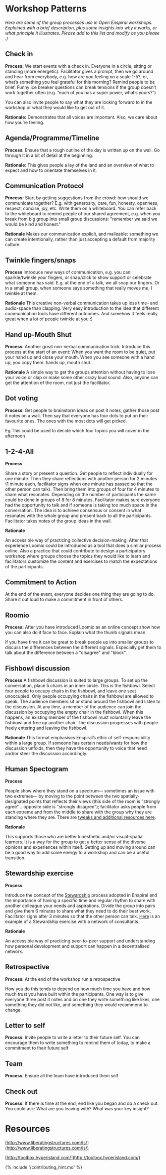 # Workshop Patterns

*Here are some of the group processes use in Open Enspiral workshops. Explained with a brief description, plus some insights into why it works, or what principle it illustrates. Please add to this list and modify as you please :)*

## Check in

**Process:** We start events with a check in. Everyone in a circle, sitting or standing (more energetic). Facilitator gives a prompt, then we go around and hear from everybody, e.g. how are you feeling on a scale 1-5?, or, what’s something you feel grateful for this morning? Remind people to be brief. Funny ice breaker questions can break tensions if the group doesn’t work together often (e.g. “each of you has a super power, what’s yours?”)

You can also invite people to say what they are looking forward to in the workshop or what they would like to get out of it.

**Rationale:** Demonstrates that all voices are important. Also, we care about how you’re feeling.

## Agenda/Programme/Timeline

**Process**: Ensure that a rough outline of the day is written up on the wall. Go through it in a bit of detail at the beginning.

**Rationale**: This gives people a lay of the land and an overview of what to expect and how to orientate themselves in it.

## Communication Protocol

**Process:** Start by getting suggestions from the crowd: how should we communicate together? E.g. with generosity, care, fun, honesty, openness, respect, concise, joy, etc. Write them on a whiteboard. You can refer back to the whiteboard to remind people of our shared agreement, e.g. when you break from big group into small group discussions: "remember we said we would be kind and honest."

**Rationale** Makes our communication explicit, and malleable: something we can create intentionally, rather than just accepting a default from majority culture.

## Twinkle fingers/snaps

**Process** Introduce new ways of communication, e.g. you can sparkle/twinkle your fingers, or snap/click to  show support or celebrate what someone has said. E.g. at the end of a talk, we all snap our fingers. Or in a small group, when someone says something that really moves me, I twinkle at them.

**Rationale** This creative non-verbal communication takes up less time- and audio-space than clapping. Very easy introduction to the idea that different communication tools have different outcomes. And somehow it feels really great when a lot of people twinkle at you :)

## Hand up-Mouth Shut

**Process**: Another great non-verbal communication trick. Introduce this process at the start of an event: When you want the room to be quiet, put your hand up and close your mouth. When you see someone with a hand up, you copy them: hands up, mouth shut.

**Rationale** A simple way to get the groups attention without having to lose your voice or clap or make some other crazy loud sound. Also, anyone can get the attention of the room, not just the facilitator.

## Dot voting

**Process**: Get people to brainstorm ideas on post it notes, gather those post it notes on a wall. Then say that everyone has four dots to put on their favourite ones. The ones with the most dots will get picked.

Eg This could be used to decide which four topics you will cover in the afternoon

## 1-2-4-All

**Process**

Share a story or present a question. Get people to reflect individually for one minute. Then they share reflections with another person for 2 minutes (1 minute each, facilitator signs when one minute has passed so that the other person can talk). Then bring them into groups of four for 4 minutes to share what resonates. Depending on the number of participants the same could be done in groups of 8 for 8 minutes. Facilitator makes sure everyone had the opportunity to talk and if someone is taking too much space in the conversation. The idea is to achieve consensus or consent in what resonates with the whole group and present back to all the participants. Facilitator takes notes of the group ideas in the wall.

**Rationale**

An accessible way of practicing collective decision-making. After that experience Loomio could be introduced as a tool that does a similar process online. Also a practice that could contribute to design a participatory workshop where groups choose the topics they would like to learn and facilitators customize the content and exercises to match the expectations of the participants.

## Commitment to Action

At the end of the event, everyone decides one thing they are going to do. Share it out loud to make a commitment in front of others.

## Roomio

**Process:** After you have introduced Loomio as an online concept show how you can also do it face to face. Explain what the thumb signals mean.

If you have time it can be great to break people up into smaller groups to discuss the differences between the different signals. Especially get them to talk about the difference between a "disagree" and "block".

## Fishbowl discussion

**Process**
A fishbowl discussion is suited to large groups. To set up the conversation, place 5 chairs in an inner circle. This is the fishbowl. Select four people to occupy chairs in the fishbowl, and leave one seat unoccupied. Only people occupying chairs in the fishbowl are allowed to speak. The audience members sit or stand around the fishbowl and listen to the discussion. At any time, a member of the audience can join the discussion by occupying the empty chair in the fishbowl. When this happens, an existing member of the fishbowl must voluntarily leave the fishbowl and free up another chair. The discussion progresses with people freely entering and leaving the fishbowl.

**Rationale**
This format emphasises Enspiral’s ethic of self-responsibility within a large group. If someone has certain needs/wants for how the discussion unfolds, then they have the opportunity to voice that need and/or steer the discussion accordingly.

## Human Spectogram

**Process**

People show where they stand on a spectrum— sometimes an issue with two extremes— by moving to the point between the two spatially-designated points that reflects their views (this side of the room is "strongly agree"... opposite side is "strongly disagree"); facilitator asks people from each extreme and from the middle to share with the group why they are standing where they are. There are [tweaks and additional resources here](http://www.conferencesthatwork.com/wp-content/uploads/2015/06/Chapter-33-Human-spectrograms_s.pdf).

**Rationale**

This supports those who are better kinesthetic and/or visual-spatial learners. It is a way for the group to get a better sense of the diverse opinions and experiences within itself. Getting up and moving around can be a good way to add some energy to a workshop and can be a useful transition.

## Stewardship exercise

**Process**

Introduce the concept of the [Stewardship](https://handbook.enspiral.com/stewardship_agreement.html) process adopted in Enspiral and the importance of having a specific time and regular rhythm to share with another colleague your needs and aspirations. Divide the group into pairs and give them 6 minutes to share what they need to do their best work. Facilitator signs after 3 minutes so that the other person can talk. [Here](https://drive.google.com/open?id=0ByI0xI66ttpMYnlVTXpMN1VtTmc) is an example of a Stewardship exercise with a network of consultants.

**Rationale**

An accessible way of practicing peer-to-peer support and understanding how personal development and support can happen in a decentralised network.

## Retrospective

**Process**: At the end of the workshop run a retrospective

How you do this tends to depend on how much time you have and how much trust you have built within the participants. One way is to give everyone three post it notes and on one they write something like likes, one something they did not like, and something they would recommend to change.

## Letter to self

**Process**: Invite people to write a letter to their future self. You can encourage them to write something to remind them of today, to make a commitment to their future self

## Team

**Process**: Ensure all the team have introduced them self

## Check out

**Process**: If there is time at the end, end like you began and do a check out. You could ask: What are you leaving with? What was your key insight?

# Resources

[http://www.liberatingstructures.com/ls/](http://www.liberatingstructures.com/ls/)

[http://toolbox.hyperisland.com/](http://toolbox.hyperisland.com/)

{% include '/contributing_hint.md' %}
